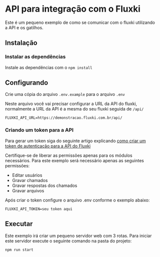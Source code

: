 # API para integração com o Fluxki

Este é um pequeno exemplo de como se comunicar com o fluxki utilizando a API e os gatilhos.

## Instalação

### Instalar as dependências

Instale as dependências com o `npm install`

## Configurando 

Crie uma cópia do arquivo `.env.example` para o arquivo `.env`

Neste arquivo você vai precisar configurar a URL da API do fluxki, normalmente a URL da API é a mesma do seu fluxki seguida de `/api/`

```
FLUXKI_API_URL=https://demonstracao.fluxki.com.br/api/
```

### Criando um token para a API

Para gerar um token siga do seguinte artigo explicando [como criar um token de autenticação para a API do Fluxki](https://suporte.cimsw.com.br/bc/autenticao/209)

Certifique-se de liberar as permissões apenas para os módulos necessários. Para este exemplo será necessário apenas as seguintes permissões:

* Editar usuários
* Gravar chamados
* Gravar respostas dos chamados
* Gravar arquivos

Após criar o token configure o arquivo .env conforme o exemplo abaixo:

```
FLUXKI_API_TOKEN=seu token aqui
```

## Executar

Este exemplo irá criar um pequeno servidor web com 3 rotas. Para iniciar este servidor execute o seguinte comando na pasta do projeto:

``` bash
npm run start
```